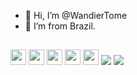 - 👋 Hi, I’m @WandierTome
- :house_with_garden: I’m from Brazil.

## 
<!--- <img height="25" src=""> --->
<img height="25" src="https://img.shields.io/badge/Linux-FCC624?style=for-the-badge&logo=linux&logoColor=black">                                                   <img height="25" src="https://img.shields.io/badge/Debian-A81D33?style=for-the-badge&logo=debian&logoColor=white">
<img height="25" src="https://img.shields.io/badge/Ubuntu-E95420?style=for-the-badge&logo=ubuntu&logoColor=white"> 
<img height="25" src="https://img.shields.io/badge/Visual_Studio-5C2D91?style=for-the-badge&logo=visual%20studio&logoColor=white"> 
<img height="25" src="https://img.shields.io/badge/tmux-1BB91F?style=for-the-badge&logo=tmux&logoColor=white">
<img src="https://img.shields.io/badge/HTML5-E34F26?style=for-the-badge&logo=html5&logoColor=white">
<img src="https://img.shields.io/badge/CSS3-1572B6?style=for-the-badge&logo=css3&logoColor=white">
<!-- <img src="https://img.shields.io/badge/Python-3776AB?style=for-the-badge&logo=python&logoColor=white"> -->
